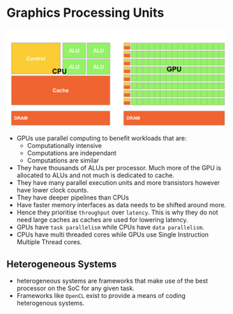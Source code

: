 # Graphics Processing Units
![GPU](../img/gpu.png)
* GPUs use parallel computing to benefit workloads that are:
    * Computationally intensive
    * Computations are independant
    * Computations are similar
* They have thousands of ALUs per processor. Much more of the GPU is allocated to ALUs and not much is dedicated to cache.
* They have many parallel execution units and more transistors however have lower clock counts.
* They have deeper pipelines than CPUs
* Have faster memory interfaces as data needs to be shifted around more.
* Hence they prioritise `throughput` over `latency`. This is why they do not need large caches as caches are used for lowering latency.
* GPUs have `task parallelism` while CPUs have `data parallelism`.
* CPUs have multi threaded cores while GPUs use Single Instruction Multiple Thread cores.

## Heterogeneous Systems
* heterogeneous systems are frameworks that make use of the best processor on the SoC for any given task.
* Frameworks like `OpenCL` exist to provide a means of coding heterogenous systems.
